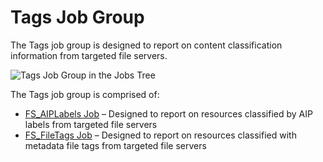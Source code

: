 # Tags Job Group

The Tags job group is designed to report on content classification information from targeted file
servers.

![Tags Job Group in the Jobs Tree](/img/product_docs/accessanalyzer/solutions/filesystem/content/tags/tagsjobstree.webp)

The Tags job group is comprised of:

- [FS_AIPLabels Job](/docs/accessanalyzer/12.0/solutions/file-system/content/tags/fs_aiplabels.md) – Designed to report on resources classified by AIP labels
  from targeted file servers
- [FS_FileTags Job](/docs/accessanalyzer/12.0/solutions/file-system/content/tags/fs_filetags.md) – Designed to report on resources classified with metadata file
  tags from targeted file servers
